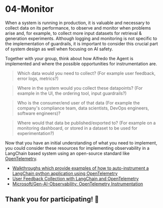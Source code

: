 # 04-Monitor

When a system is running in production, it is valuable and necessary to collect data on its performance, to observe and monitor when problems arise and, for example, to collect more input datasets for retrieval & generation experiments. Although logging and monitoring is not specific to the implementation of guardrails, it is important to consider this crucial part of system design as well when focusing on AI safety.

Together with your group, think about how Alfredo the Agent is implemented and where the possible opportunities for instrumentation are.

> Which data would you need to collect? (For example user feedback, error logs, metrics?)

> Where in the system would you collect these datapoints? (For example in the UI, the ordering tool, input guardrails?)

> Who is the consumer/end user of that data (For example the company's compliance team, data scientists, DevOps engineers, software engineers)?

> Where would that data be published/exported to? (For example on a monitoring dashboard, or stored in a dataset to be used for experimentation?)

Now that you have an initial understanding of what you need to implement, you could consider these resources for implementing observability in a LangChain based system using an open-source standard like [OpenTelemetry](https://opentelemetry.io/).

- [Walkthroughs which provide examples of how to auto-instrument a LangChain python application using OpenTelemetry](https://opentelemetry.io/docs/languages/python/automatic/logs-example/)
- [User Feedback Collection with LangChain and OpenTelemetry](https://github.com/microsoft/gen-ai-observability/blob/main/capabilities/user-feedback.md)
- [Microsoft/Gen-AI-Observability: OpenTelemetry Instrumentation](https://github.com/microsoft/gen-ai-observability/blob/main/capabilities/otel-instrumentation.md)

## Thank you for participating! 🥳

